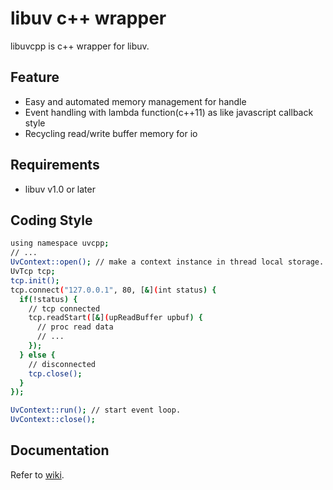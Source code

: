 # libuv c++ wrapper

libuvcpp is c++ wrapper for libuv.

Feature
-------
* Easy and automated memory management for handle
* Event handling with lambda function(c++11) as like javascript callback style
* Recycling read/write buffer memory for io

Requirements
------------
* libuv v1.0 or later

Coding Style
------------
```bash
using namespace uvcpp;
// ...
UvContext::open(); // make a context instance in thread local storage.
UvTcp tcp;
tcp.init();
tcp.connect("127.0.0.1", 80, [&](int status) {
  if(!status) {
    // tcp connected
    tcp.readStart([&](upReadBuffer upbuf) {
      // proc read data
      // ...
    });
  } else {
    // disconnected
    tcp.close();
  }
});

UvContext::run(); // start event loop.
UvContext::close();
```

Documentation
-------------
Refer to [wiki](https://github.com/netmindms/libuvcpp/wiki).
